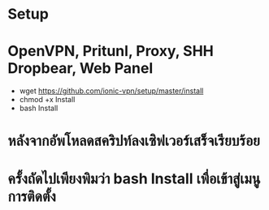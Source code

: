 # Setup
# OpenVPN, Pritunl, Proxy, SHH Dropbear, Web Panel

- wget https://github.com/ionic-vpn/setup/master/install
- chmod +x Install
- bash Install

# หลังจากอัพโหลดสคริปท์ลงเซิฟเวอร์เสร็จเรียบร้อย
# ครั้งถัดไปเพียงพิมว่า bash Install เพื่อเข้าสู่เมนูการติดตั้ง
